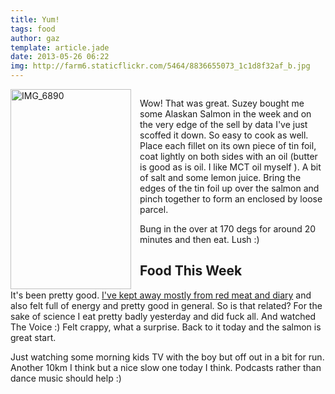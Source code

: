 ```yaml
---
title: Yum!
tags: food
author: gaz
template: article.jade
date: 2013-05-26 06:22
img: http://farm6.staticflickr.com/5464/8836655073_1c1d8f32af_b.jpg
---
```


<div style='overflow: hidden'>

<div style = "float: left; padding-right: 1.0em;">
<a
  href="http://farm6.staticflickr.com/5464/8836655073_1c1d8f32af_b.jpg"
  class="lightview"
  data-lightview-options="skin: 'mac', viewport: false">

<img  src="http://farm6.staticflickr.com/5464/8836655073_1c1d8f32af_n.jpg" width="193" height="320" alt="IMG_6890">
</a>

</div>

Wow! That was great. Suzey bought me some Alaskan Salmon in the week and on the very edge of the sell by data I've just scoffed it down. So easy to cook as well. Place each fillet on its own piece of tin foil, coat lightly on both sides with an oil (butter is good as is oil. I like MCT oil myself ). A bit of salt and some lemon juice. Bring the edges of the tin foil up over the salmon and pinch together to form an enclosed by loose parcel.

Bung in the over at 170 degs for around 20 minutes and then eat. Lush :)

## Food This Week

It's been pretty good. [I've kept away mostly from red meat and diary](/misc/2013-05-21-feeling-tired.html) and also felt full of energy and pretty good in general. So is that related? For the sake of science I eat pretty badly yesterday and did fuck all. And watched The Voice :) Felt crappy, what a surprise. Back to it today and the salmon is great start.

Just watching some morning kids TV with the boy but off out in a bit for run. Another 10km I think but a nice slow one today I think. Podcasts rather than dance music should help :)

</div>
